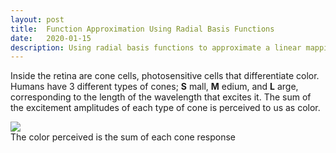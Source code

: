 ```yaml
---
layout: post
title:  Function Approximation Using Radial Basis Functions
date:   2020-01-15
description: Using radial basis functions to approximate a linear mapping
---
```

Inside the retina are cone cells, photosensitive cells that differentiate color. Humans have 3 different types of cones; **S** mall, **M** edium, and **L** arge, corresponding to the length of the wavelength that excites it. The sum of the excitement amplitudes of each type of cone is perceived to us as color.

<div class="img_row">
    <img class="col three" src="{{ site.baseurl }}/assets/img/Figure_5.gif">
</div>
<div class="col three caption">
    The color perceived is the sum of each cone response
</div>
